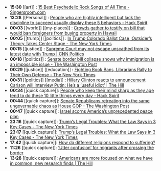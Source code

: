 - **15:30** [[art]] :  [15 Best Psychedelic Rock Songs of All Time - Singersroom.com](https://singersroom.com/w36/best-psychedelic-rock-songs-of-all-time/)
- **13:28** [[Personal]] :  [People who are highly intelligent but lack the discipline to succeed usually display these 5 behaviors - Hack Spirit](https://hackspirit.com/people-who-are-highly-intelligent-but-lack-the-discipline-to-succeed-usually-display-these-behaviors/)
- **00:03** [[world]] [[my-places]] :  [Crowds gather to testify on bill that would ban foreigners from buying property in Hawaii](https://www.hawaiinewsnow.com/2024/02/07/foreigners-would-be-banned-buying-property-hawaii-under-new-proposed-bill-gaining-support-local-homebuyers/)
- **00:05** [[trump]] [[politics]] :  [In Trump Colorado Ballot Case, Outsider’s Theory Takes Center Stage - The New York Times](https://www.nytimes.com/2024/02/07/us/politics/tillman-constitution-trump-colorado-ballot.html)
- **00:15** [[justice]] :  [Supreme Court may not escape unscathed from its latest date with Trump | CNN Politics](https://www.cnn.com/2024/02/08/politics/donald-trump-supreme-court-2024-analysis/index.html)
- **00:18** [[politics]] :  [Senate border bill collapse shows why immigration is an impossible issue - The Washington Post](https://www.washingtonpost.com/politics/2024/02/07/why-border-is-such-an-impossible-political-issue/)
- **00:29** [[justice]] [[education]] :  [Fighting Book Bans, Librarians Rally to Their Own Defense - The New York Times](https://www.nytimes.com/2024/02/03/us/book-bans-librarians.html)
- **00:31** [[politics]] [[media]] :  [Hillary Clinton reacts to announcement Carlson will interview Putin: He’s a ‘useful idiot’ | The Hill](https://thehill.com/homenews/media/4454864-hillary-clinton-carlson-putin-interview-hes-a-useful-idiot/)
- **00:34** [[quick capture]]:  [People who keep their mind sharp as they age tend to do these 10 little things every day - Hack Spirit](https://hackspirit.com/people-who-keep-their-mind-sharp-as-they-age-tend-to-do-these-little-things-every-day/)
- **00:44** [[quick capture]]:  [Senate Republicans retreating into the same ungovernable chaos as House GOP - The Washington Post](https://www.washingtonpost.com/politics/2024/02/07/senate-republicans-retreating-into-same-ungovernable-chaos-house-gop/)
- **00:47** [[quick capture]]:  [Israel scorns America’s unprecedented peace plan](https://www.economist.com/middle-east-and-africa/2024/02/07/israel-scorns-americas-unprecedented-peace-plan)
- **23:16** [[quick capture]]:  [Trump’s Legal Troubles: What the Law Says in 3 Key Cases - The New York Times](https://www.nytimes.com/interactive/2024/us/trump-supreme-court-cases.html)
- **23:17** [[quick capture]]:  [Trump’s Legal Troubles: What the Law Says in 3 Key Cases - The New York Times](https://www.nytimes.com/interactive/2024/us/trump-supreme-court-cases.html)
- **17:42** [[quick capture]]:  [How do different religions respond to suffering?](https://home.snu.edu/~hculbert/suffer.htm)
- **11:26** [[quick capture]]:  [‘Utter confusion’ for migrants after crossing the border](https://www.cnn.com/interactive/2024/02/world/migrant-crossing-california-cnnphotos/)
- **13:28** [[quick capture]]:  [Americans are more focused on what we have in common, new research finds | The Hill](https://thehill.com/opinion/white-house/414717-americans-are-more-focused-on-what-we-have-in-common-new-research-finds/)